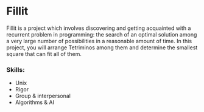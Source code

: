 # Fillit
Fillit is a project which involves discovering and getting acquainted with a recurrent problem in programming: the search of an optimal solution among a very large number of possibilities in a reasonable amount of time. In this project, you will arrange Tetriminos among them and determine the smallest square that can fit all of them.

### Skills:

- Unix
- Rigor
- Group & interpersonal
- Algorithms & AI